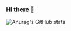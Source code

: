 ### Hi there 👋

![Anurag's GitHub stats](https://github-readme-stats.vercel.app/api?username=nahue-passano&show_icons=true&theme=dracula)
